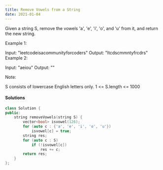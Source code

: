 ```yaml
---
title: Remove Vowels from a String
date: 2021-01-04
---
```


Given a string S, remove the vowels 'a', 'e', 'i', 'o', and 'u' from it, and return the new string.

 

Example 1:

Input: "leetcodeisacommunityforcoders"
Output: "ltcdscmmntyfrcdrs"
Example 2:

Input: "aeiou"
Output: ""
 

Note:

S consists of lowercase English letters only.
1 <= S.length <= 1000

#### Solutions

```cpp
class Solution {
public:
    string removeVowels(string S) {
        vector<bool> isvowel(126);
        for (auto c : {'a', 'e', 'i', 'o', 'u'})
            isvowel[c] = true;
        string res;
        for (auto c : S)
            if (!isvowel[c])
                res += c;
        return res;
    }
};
```